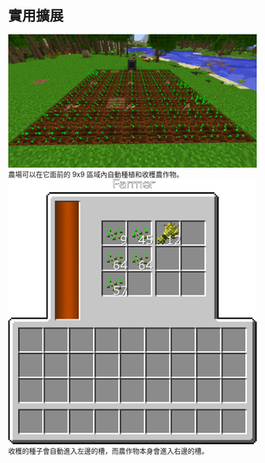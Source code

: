 # 實用擴展

![您可以使用蚯蚓在 3x3 區域內為農田補水和加速](farmer.png)
農場可以在它面前的 9x9 區域內自動種植和收穫農作物。
![](farmer_gui.png)
收穫的種子會自動進入左邊的槽，而農作物本身會進入右邊的槽。